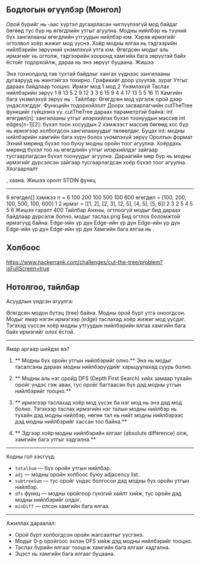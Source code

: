 ## Бодлогын өгүүлбэр (Монгол)


Орой бүрийг нь -аас хүртэл дугаарласан чиглүүлээгүй мод байдаг бөгөөд тус бүр нь өгөгдлийн утгыг агуулна. Модны нийлбэр нь түүний бүх зангилааны өгөгдлийн утгуудын нийлбэр юм. Хэрэв ирмэгийг огтолвол хоёр жижиг мод үүснэ. Хоёр модны ялгаа нь тэдгээрийн нийлбэрийн зөрүүний үнэмлэхүй утга юм.
Өгөгдсөн модыг аль ирмэгийг нь огтолж, тэдгээрийн хооронд хамгийн бага зөрүүтэй байх ёстойг тодорхойлж, дараа нь энэ зөрүүг буцаана.
Жишээ


Энэ тохиолдолд тав тухтай байдлыг хангах үүднээс зангилааны дугаарууд нь жинтэйгээ тохирно. Графикийг доор үзүүлэв.
зураг
Утгыг дараах байдлаар тооцно.
Ирмэг мод 1 мод 2 Үнэмлэхүй
Таслах нийлбэрийн зөрүү
1 8 13 5
2 9 12 3
3 6 15 9
4 4 17 13
5 5 16 11
Хамгийн бага үнэмлэхүй зөрүү нь .
Тайлбар: Өгөгдсөн мод үргэлж орой дээр үндэслэгддэг.
Функцийн тодорхойлолт
Доорх засварлагчийн cutTheTree функцийг гүйцээнэ үү.
cutTheTree дараах параметртэй байна:
int өгөгдөл[n]: зангилааны утгыг илэрхийлэх бүхэл тоонуудын массив
int edges[n-1][2]: бүхэл тоон хосуудын 2 хэмжээст массив бөгөөд хос бүр нь ирмэгээр холбогдсон зангилаануудыг төлөөлдөг.
Буцах
int: модны нийлбэрийн хамгийн бага хүрч болох үнэмлэхүй зөрүү
Оролтын формат
Эхний мөрөнд бүхэл тоо буюу модны оройн тоог агуулна.
Хоёрдахь мөрөнд бүхэл тоо нь өгөгдлийн утгыг илэрхийлдэг зайгаар тусгаарлагдсан бүхэл тоонуудыг агуулна.
Дараагийн мөр бүр нь модны ирмэгийг дүрсэлсэн зайгаар тусгаарлагдсан хоёр бүхэл тоог агуулна.
Хязгаарлалт

, хаана.
Жишээ оролт
STDIN функц
----- --------
6 өгөгдөл[] хэмжээ n = 6
100 200 100 500 100 600 өгөгдөл = [100, 200, 100, 500, 100, 600]
1 2 ирмэг = [[1, 2], [2, 3], [2, 5], [4, 5], [5, 6]]
2 3
2 5
4 5
5 6
Жишээ гаралт
400
Тайлбар
Анхны, огтлоогүй модыг бид дараах байдлаар дүрсэлж болно.
модыг таслах.png
Бид огтлох боломжтой ирмэгүүд байна:
Edge-ийн үр дүн
Edge-ийн үр дүн
Edge-ийн үр дүн
Edge-ийн үр дүн
Edge-ийн үр дүн
Хамгийн бага ялгаа нь .



## Холбоос

https://www.hackerrank.com/challenges/cut-the-tree/problem?isFullScreen=true



## Нотолгоо, тайлбар

 Асуудлын үндсэн агуулга:

Өгөгдсөн модон бүтэц (tree) байна. Модны орой бүрт утга оноогдсон. Модыг ямар нэгэн ирмэгээр (edge) таслахад хоёр жижиг мод үүсдэг. Тэгэхэд үүссэн хоёр модны утгуудын нийлбэрийн ялгаа хамгийн бага байх ирмэгийг олох ёстой.

---

 Ямар аргаар шийдэх вэ?

1. ** Модны бүх оройн утгын нийлбэрийг олно.**
   Энэ нь модыг тасалсаны дараах модны нийлбэрүүдийг харьцуулахад суурь болно.

2. ** Модны аль нэг оройд DFS (Depth First Search) хийх замаар тухайн оройг үндэс гэж аван, тус оройг багтаасан бүх дэд модны утгын нийлбэрийг тооцно.**

3. ** ирмэгээр таслахад хоёр мод үүсэх ба нэг мод нь энэ дэд мод болно. Тэгэхээр таслах ирмэгийн нэг талын модны нийлбэр нь тухайн дэд модны нийлбэр, нөгөө тал нь нийт модны нийлбэрээс дэд модны нийлбэрийг хассан тоо байна.**

4. ** Эдгээр хоёр модны нийлбэрийн ялгааг (absolute difference) олж, хамгийн бага утгыг хадгална.**

---

 Кодны гол хэсгүүд:

* `totalSum` — бүх оройн утгын нийлбэр.
* `adj` — модны оройн холбоос буюу adjacency list.
* `subtreeSum` — тус оройг үндэс болгосон дэд модны бүх оройн утгын нийлбэр.
* `dfs` функц — модны оройгоор гүнзгий хайлт хийж, тус оройн дэд модны нийлбэрийг олдог.
* `minDiff` — олсон хамгийн бага ялгаа.

---

 Ажиллах дараалал:

* Орой бүрт холбогдсон оройн жагсаалтыг үүсгэнэ.
* Модыг 0-р оройгоос эхлэн DFS хийж дэд модны нийлбэрийг тооцно.
* Таслах бүрийн ялгааг тооцож хамгийн бага ялгааг хадгална.
* Эцэст нь хамгийн бага ялгааг буцаана.
